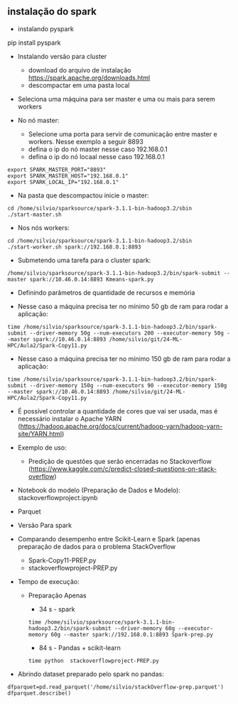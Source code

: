 ## instalação do spark

* instalando pyspark

pip install pyspark

* Instalando versão para cluster

    * download do arquivo de instalação https://spark.apache.org/downloads.html
    * descompactar em uma pasta local

* Seleciona uma máquina para ser master e uma ou mais para serem workers

* No nó master:

    * Selecione uma porta para servir de comunicação entre master e workers. Nesse exemplo a seguir 8893
    * defina o ip do nó master nesse caso 192.168.0.1
    * defina o ip do nó locaal nesse caso 192.168.0.1

```
export SPARK_MASTER_PORT="8893"
export SPARK_MASTER_HOST="192.168.0.1"
export SPARK_LOCAL_IP="192.168.0.1"
```

* Na pasta que descompactou inicie o master:

```
cd /home/silvio/sparksource/spark-3.1.1-bin-hadoop3.2/sbin
./start-master.sh
```

* Nos nós workers:

```
cd /home/silvio/sparksource/spark-3.1.1-bin-hadoop3.2/sbin
./start-worker.sh spark://192.168.0.1:8893
```

* Submetendo uma tarefa para o cluster spark:

```
/home/silvio/sparksource/spark-3.1.1-bin-hadoop3.2/bin/spark-submit --master spark://10.46.0.14:8893 Kmeans-spark.py
```
* Definindo parâmetros de quantidade de recursos e memória 

* Nesse caso a máquina precisa ter no mínimo 50 gb de ram para rodar a aplicação:

```
time /home/silvio/sparksource/spark-3.1.1-bin-hadoop3.2/bin/spark-submit --driver-memory 50g --num-executors 200 --executor-memory 50g --master spark://10.46.0.14:8893 /home/silvio/git/24-ML-HPC/Aula2/Spark-Copy11.py 
```

* Nesse caso a máquina precisa ter no mínimo 150 gb de ram para rodar a aplicação:

```
time /home/silvio/sparksource/spark-3.1.1-bin-hadoop3.2/bin/spark-submit --driver-memory 150g --num-executors 90 --executor-memory 150g --master spark://10.46.0.14:8893 /home/silvio/git/24-ML-HPC/Aula2/Spark-Copy11.py 
```

* É possível controlar a quantidade de cores que vai ser usada, mas é necessário instalar o Apache YARN (https://hadoop.apache.org/docs/current/hadoop-yarn/hadoop-yarn-site/YARN.html)

* Exemplo de uso: 
    * Predição de questões que serão encerradas no Stackoverflow (https://www.kaggle.com/c/predict-closed-questions-on-stack-overflow)

* Notebook do modelo (Preparação de Dados e Modelo): stackoverflowproject.ipynb

* Parquet

* Versão Para spark 

* Comparando desempenho entre Scikit-Learn e Spark (apenas preparação de dados para o problema StackOverflow
    * Spark-Copy11-PREP.py
    * stackoverflowproject-PREP.py
    
* Tempo de execução:

    * Preparação Apenas
        * 34 s - spark
        ```
        time /home/silvio/sparksource/spark-3.1.1-bin-hadoop3.2/bin/spark-submit --driver-memory 60g --executor-memory 60g --master spark://192.168.0.1:8893 Spark-prep.py
        ```
        
        * 84 s - Pandas + scikit-learn
        ```
        time python  stackoverflowproject-PREP.py
        ```
* Abrindo dataset preparado pelo spark no pandas:

```
dfparquet=pd.read_parquet('/home/silvio/stackOverflow-prep.parquet')
dfparquet.describe()
```